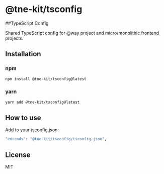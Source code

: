 # @tne-kit/tsconfig
##TypeScript Config

Shared TypeScript config for @way project and micro/monolithic frontend projects.

## Installation

### npm
```sh
npm install @tne-kit/tsconfig@latest
```
### yarn
```sh
yarn add @tne-kit/tsconfig@latest
```
## How to use
Add to your tsconfig.json:
```sh
"extends": "@tne-kit/tsconfig/tsconfig.json",
```
## License

MIT

